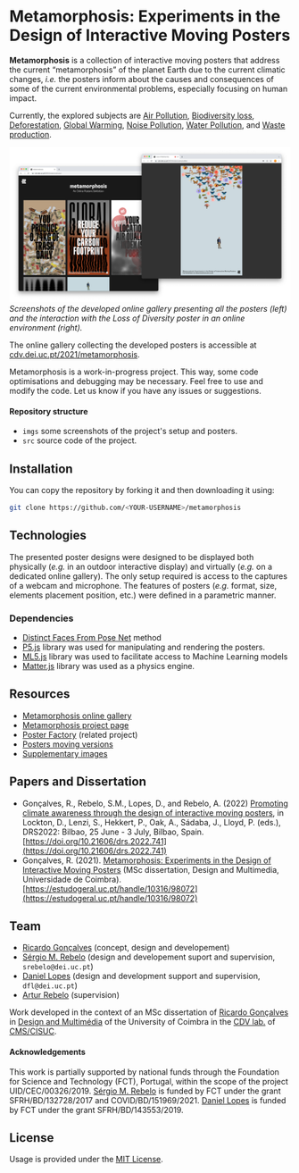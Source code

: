 # Metamorphosis: Experiments in the Design of Interactive Moving Posters

**Metamorphosis** is a collection of interactive moving posters that address the current “metamorphosis” of the planet Earth due to the current climatic changes, _i.e._ the posters inform about the causes and consequences of some of the current environmental problems, especially focusing on human impact. 

Currently, the explored subjects are [Air Pollution](https://cdv.dei.uc.pt/2021/metamorphosis/AirPollution), [Biodiversity loss](https://cdv.dei.uc.pt/2021/metamorphosis/Bio/), [Deforestation](https://cdv.dei.uc.pt/2021/metamorphosis/Deforestation/), [Global Warming](https://cdv.dei.uc.pt/2021/metamorphosis/GlobalWarming/), [Noise Pollution](https://cdv.dei.uc.pt/2021/metamorphosis/NoisePollution/), [Water Pollution](https://cdv.dei.uc.pt/2021/metamorphosis/WaterPollution), and [Waste production](https://cdv.dei.uc.pt/2021/metamorphosis/WaterPollution).

![](imgs/screenshots.png)
*Screenshots of the developed online gallery presenting all the posters (left) and the interaction with the Loss of Diversity poster in an online environment (right).*

The online gallery collecting the developed posters is accessible at [cdv.dei.uc.pt/2021/metamorphosis](https://cdv.dei.uc.pt/2021/metamorphosis).

Metamorphosis is a work-in-progress project. This way, some code optimisations and debugging may be necessary. Feel free to use and modify the code. Let us know if you have any issues or suggestions. 

#### Repository structure 

- `imgs` some screenshots of the project's setup and posters.
- `src` source code of the project.


## Installation
You can copy the repository by forking it and then downloading it using:

```bash
git clone https://github.com/<YOUR-USERNAME>/metamorphosis
```


## Technologies
The presented poster designs were designed to be displayed both physically (_e.g._ in an outdoor interactive display) and virtually (_e.g._ on a dedicated online gallery). The only setup required is access to the captures of a webcam and microphone. The features of posters (_e.g._ format, size, elements placement position, etc.) were defined in a parametric manner.

### Dependencies
- [Distinct Faces From Pose Net](https://github.com/danifslopes/distinctFacesFromPoseNet) method
- [P5.js](https://p5js.org/) library was used for manipulating and rendering the posters.
- [ML5.js](https://ml5js.org/) library was used to facilitate access to Machine Learning models
- [Matter.js](https://brm.io/matter-js/) library was used as a physics engine. 

## Resources
- [Metamorphosis online gallery](https://cdv.dei.uc.pt/2021/metamorphosis)
- [Metamorphosis project page](https://cdv.dei.uc.pt/metamorphosis/)
- [Poster Factory](https://cdv.dei.uc.pt/posters-factory/) (related project)
- [Posters moving versions](https://cdv.dei.uc.pt/wp-content/uploads/2022/06/animated-versions.zip)
- [Supplementary images](https://cdv.dei.uc.pt/wp-content/uploads/2022/06/images.zip)

## Papers and Dissertation
- Gonçalves, R., Rebelo, S.M., Lopes, D., and Rebelo, A. (2022) [Promoting climate awareness through the design of interactive moving posters](https://doi.org/10.21606/drs.2022.741), in Lockton, D., Lenzi, S., Hekkert, P., Oak, A., Sádaba, J., Lloyd, P. (eds.), DRS2022: Bilbao, 25 June - 3 July, Bilbao, Spain. [https://doi.org/10.21606/drs.2022.741](https://doi.org/10.21606/drs.2022.741)
- Gonçalves, R. (2021). [Metamorphosis: Experiments in the Design of Interactive Moving Posters](https://estudogeral.uc.pt/handle/10316/98072) (MSc dissertation, Design and Multimedia, Universidade de Coimbra). [https://estudogeral.uc.pt/handle/10316/98072](https://estudogeral.uc.pt/handle/10316/98072)

## Team
- [Ricardo Gonçalves](https://github.com/Ricardo5cg) (concept, design and developement)
- [Sérgio M. Rebelo](https://github.com/sergiomrebelo/) (design and developement suport and supervision, `srebelo@dei.uc.pt`)
- [Daniel Lopes](https://github.com/danifslopes/) (design and development support and supervision, `dfl@dei.uc.pt`)
- [Artur Rebelo](https://cdv.dei.uc.pt/authors/artur-rebelo/) (supervision)

Work developed in the context of an MSc dissertation of [Ricardo Gonçalves](https://github.com/Ricardo5cg) in [Design and Multimédia](https://dm.dei.uc.pt/) of the University of Coimbra in the [CDV lab.](https://cdv.dei.uc.pt/) of [CMS/CISUC](https://www.cisuc.uc.pt/en).

#### Acknowledgements
This work is partially supported by national funds through the Foundation for Science and Technology (FCT), Portugal, within the scope of the project UID/CEC/00326/2019. [Sérgio M. Rebelo](https://github.com/sergiomrebelo/) is funded by FCT under the grant SFRH/BD/132728/2017 and COVID/BD/151969/2021. [Daniel Lopes](https://github.com/danifslopes/) is funded by FCT under the grant SFRH/BD/143553/2019.


## License
Usage is provided under the [MIT License](http://http//opensource.org/licenses/mit-license.php). 